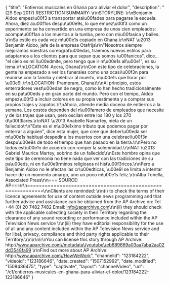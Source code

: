 {
    "title": "Entierros musicales en Ghana para aliviar el dolor",
    "description": "(29 Sep 2017) RESTRICTION SUMMARY: \r\nSTORYLINE: \r\nBenjamin Aidoo empez\u00f3 a transportar ata\u00fades para pagarse la escuela. Ahora, diez a\u00f1os despu\u00e9s, lo que empez\u00f3 como un experimento se ha convertido en una empresa de unos cien empleados: acompa\u00f1an a los muertos a la tumba, pero con m\u00fasica y bailes. \r\nSu estilo es cada vez m\u00e1s copiado en Ghana.\r\nNAT \u2013 Benjamin Aidoo, jefe de la empresa Otafrija\r\n\"Nosotros siempre mejoramos nuestras coreograf\u00edas, traemos nuevos estilos para adaptarnos a los clientes para que sepan que somos \u00fanicos\", dice... \"el cielo es mi l\u00edmite, pero tengo que ir m\u00e1s all\u00e1\", es su lema.\r\n(LOCATION: Accra, Ghana)\r\nCon este tipo de celebraciones, la gente ha empezado a ver los funerales como una ocasi\u00f3n para reunirse con la familia y celebrar al muerto, m\u00e1s que llorar por \u00e9l.\r\n(LOCATION: Prampram, Ghana)\r\nAl principio, estos enterradores vest\u00edan de negro, como lo han hecho tradicionalmente en su pa\u00eds y en gran parte del mundo. Pero con el tiempo, Aidoo empez\u00f3 a incluir colores en su propia vestimenta y a comprar sus propios trajes y zapatos.\r\nAhora, atiende media docena de entierros a la semana. Los costos dependen del n\u00famero de empleados que necesite y de los trajes que usan, pero oscilan entre los 180 y los 270 d\u00f3lares.\r\nNAT \u2013 Anabelle Namartey, nieta de un fallecido\r\n\"Este es el m\u00e1ximo tributo que podemos pagar por enterrar a alguien\", dice esta mujer, que cree que deber\u00eda ser m\u00e1s habitual despedir a los muertos con una celebraci\u00f3n despu\u00e9s de todo el tiempo que han pasado en la tierra.\r\nPero no todos est\u00e1n de acuerdo con romper la solemnidad.\r\nNAT \u2013 Gabriel Maurice Martey, sobrino de un fallecido\r\nEste hombre opina que este tipo de ceremonia no tiene nada que ver con las tradiciones de su pa\u00eds, ni en t\u00e9rminos religiosos ni hist\u00f3ricos.\r\nPero a Benjamin Aidoo no le afectan las cr\u00edticas, \u00e9l se limita a intentar hacer de un momento amargo, uno un poco m\u00e1s feliz.\r\nAlba Tobella, Associated Press\r\n=== SOURCE: AP===\r\n===========================================================\r\nClients are reminded: \r\n(i) to check the terms of their licence agreements for use of content outside news programming and that further advice and assistance can be obtained from the AP Archive on: Tel +44 (0) 20 7482 7482 Email: info@aparchive.com\r\n(ii) they should check with the applicable collecting society in their Territory regarding the clearance of any sound recording or performance included within the AP Television News service \r\n(iii) they have editorial responsibility for the use of all and any content included within the AP Television News service and for libel, privacy, compliance and third party rights applicable to their Territory.\r\n\r\n\r\nYou can license this story through AP Archive: http:\/\/www.aparchive.com\/metadata\/youtube\/eb689669a03aa7aba2aa02dd3548fa99 \r\nFind out more about AP Archive: http:\/\/www.aparchive.com\/HowWeWork",
    "channelid": "123184222",
    "videoid": "123186646",
    "date_created": "1507152992",
    "date_modified": "1508436475",
    "type": "captivate",
    "layout": "channelVideo",
    "url": "\/c1\/entierros-musicales-en-ghana-para-aliviar-el-dolor\/123184222-123186646"
}